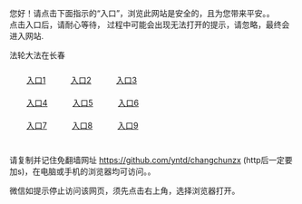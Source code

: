您好！请点击下面指示的“入口”，浏览此网站是安全的，且为您带来平安。。 <br/>
点击入口后，请耐心等待， 过程中可能会出现无法打开的提示，请忽略，最终会进入网站. </br>

法轮大法在长春<br/>
<div style="padding:10px"><a style="margin:20px" target="_blank" href="https://d1puupxqbzj1il.cloudfront.net/2Qpsp?ihaew" id="ccLink1" rel="nofollow">入口1</a> <a target="_blank" style="margin:20px" href="https://d3i1nj79clog5.cloudfront.net/2Qpsp?nqobza" id="ccLink2" rel="nofollow">入口2</a> <a style="margin:20px" target="_blank" href="https://d1jq51h0o3vt9u.cloudfront.net/2Qpsp?wdtvqowh" id="ccLink3" rel="nofollow">入口3</a></div>

<div style="padding:10px" ><a style="margin:20px" target="_blank" href="https://d1puupxqbzj1il.cloudfront.net/2Qpsp?ihaew" id="ccLink4" rel="nofollow">入口4</a> <a style="margin:20px" href="https://d3i1nj79clog5.cloudfront.net/2Qpsp?nqobza" target="_blank" id="ccLink5" rel="nofollow">入口5</a> <a style="margin:20px" href="https://d1jq51h0o3vt9u.cloudfront.net/2Qpsp?wdtvqowh" target="_blank" id="ccLink6" rel="nofollow">入口6</a></div>

<div style="padding:10px"><a style="margin:20px" target="_blank" href="https://d1puupxqbzj1il.cloudfront.net/2Qpsp?ihaew" id="ccLink7" rel="nofollow">入口7</a> <a style="margin:20px" href="https://d3i1nj79clog5.cloudfront.net/2Qpsp?nqobza" target="_blank" id="ccLink8" rel="nofollow">入口8</a> <a style="margin:20px" target="_blank" href="https://d1jq51h0o3vt9u.cloudfront.net/2Qpsp?wdtvqowh" id="ccLink9" rel="nofollow">入口9</a></div>

<br/>



请复制并记住免翻墙网址 https://github.com/yntd/changchunzx (http后一定要加s)，在电脑或手机的浏览器均可访问。。<br/>

微信如提示停止访问该网页，须先点击右上角，选择浏览器打开。
